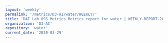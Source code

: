 ```yaml
---
layout: 'weekly'
permalink: '/metrics/D3-AI/water/WEEKLY/'
title: 'DAI Lab OSS Metrics Metrics report for water | WEEKLY-REPORT-2020-03-29'
organization: 'D3-AI'
repository: 'water'
current_date: '2020-03-29'
---
```

